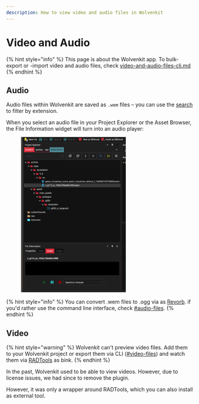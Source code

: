 ```yaml
---
description: How to view video and audio files in Wolvenkit
---
```


# Video and Audio

{% hint style="info" %}
This page is about the Wolvenkit app. To bulk-export or -import video and audio files, check [video-and-audio-files-cli.md](../../wolvenkit-cli/usage/video-and-audio-files-cli.md "mention")
{% endhint %}

## Audio

Audio files within Wolvenkit are saved as `.wem` files – you can use the [search](wolvenkit-search-finding-files.md) to filter by extension.

When you select an audio file in your Project Explorer or the Asset Browser, the File Information widget will turn into an audio player:

<figure><img src="../../.gitbook/assets/image (12).png" alt=""><figcaption></figcaption></figure>

{% hint style="info" %}
You can convert .wem files to .ogg via as [Revorb](https://cloudflare-ipfs.com/ipfs/QmVgjfU7qgPEtANatrfh7VQJby9t1ojrTbN7X8Ei4djF4e/revorb.exe). if you'd rather use the command line interface, check [#audio-files](../../wolvenkit-cli/usage/video-and-audio-files-cli.md#audio-files "mention").
{% endhint %}

## Video

{% hint style="warning" %}
Wolvenkit can't preview video files. Add them to your Wolvenkit project or export them via CLI ([#video-files](../../wolvenkit-cli/usage/video-and-audio-files-cli.md#video-files "mention")) and watch them via [RADTools](http://www.radgametools.com/bnkdown.htm) as bink.
{% endhint %}

In the past, Wolvenkit used to be able to view videos. However, due to license issues, we had since to remove the plugin.

However, it was only a wrapper around RADTools, which you can also install as external tool.
